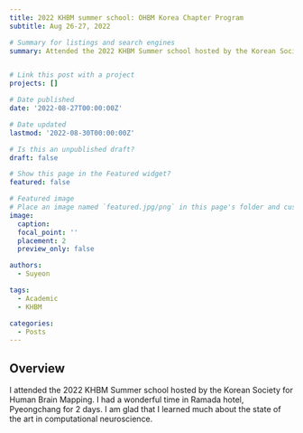 ```yaml
---
title: 2022 KHBM summer school: OHBM Korea Chapter Program
subtitle: Aug 26-27, 2022

# Summary for listings and search engines
summary: Attended the 2022 KHBM Summer school hosted by the Korean Society for Human Brain Mapping


# Link this post with a project
projects: []

# Date published
date: '2022-08-27T00:00:00Z'

# Date updated
lastmod: '2022-08-30T00:00:00Z'

# Is this an unpublished draft?
draft: false

# Show this page in the Featured widget?
featured: false

# Featured image
# Place an image named `featured.jpg/png` in this page's folder and customize its options here.
image:
  caption: 
  focal_point: ''
  placement: 2
  preview_only: false

authors:
  - Suyeon

tags:
  - Academic
  - KHBM

categories:
  - Posts
---
```


## Overview
I attended the 2022 KHBM Summer school hosted by the Korean Society for Human Brain Mapping. I had a wonderful time in Ramada hotel, Pyeongchang for 2 days. I am glad that I learned much about the state of the art in computational neuroscience.

